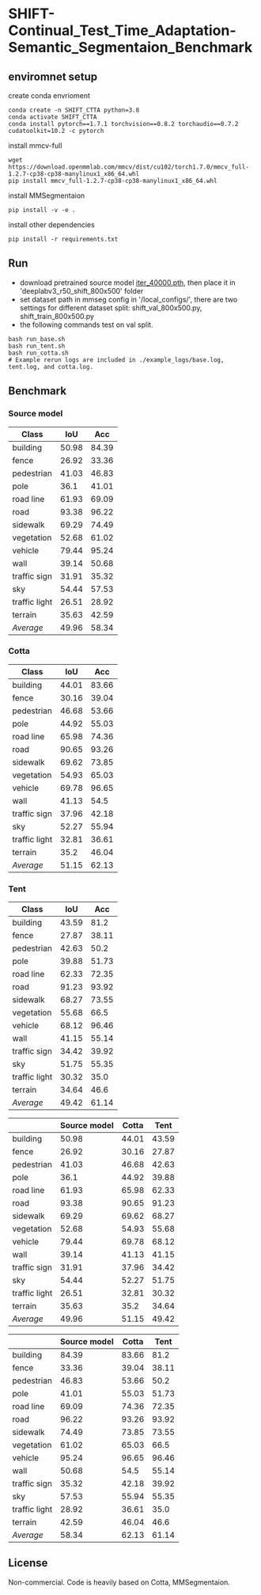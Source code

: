 # SHIFT-Continual_Test_Time_Adaptation-Semantic_Segmentaion_Benchmark

## enviromnet setup
create conda envrioment
```
conda create -n SHIFT_CTTA python=3.8
conda activate SHIFT_CTTA
conda install pytorch==1.7.1 torchvision==0.8.2 torchaudio==0.7.2 cudatoolkit=10.2 -c pytorch
```
install mmcv-full
```
wget https://download.openmmlab.com/mmcv/dist/cu102/torch1.7.0/mmcv_full-1.2.7-cp38-cp38-manylinux1_x86_64.whl
pip install mmcv_full-1.2.7-cp38-cp38-manylinux1_x86_64.whl
```

install MMSegmentaion
```
pip install -v -e .
```

install other dependencies
```
pip install -r requirements.txt
```


## Run
- download pretrained source model [iter_40000.pth](https://drive.google.com/file/d/1J7a8k-XBi9LGNhciOw5xzmQ-GAb-tff6/view?usp=sharing), then place it in 'deeplabv3_r50_shift_800x500' folder
- set dataset path in mmseg config in '/local_configs/', there are two settings for different dataset split: shift_val_800x500.py, shift_train_800x500.py 
- the following commands test on val split.
```
bash run_base.sh
bash run_tent.sh
bash run_cotta.sh
# Example rerun logs are included in ./example_logs/base.log, tent.log, and cotta.log.
```
## Benchmark

### Source model
| Class         | IoU   | Acc   |
|---------------|-------|-------|
| building      | 50.98 | 84.39 |
| fence         | 26.92 | 33.36 |
| pedestrian    | 41.03 | 46.83 |
| pole          | 36.1  | 41.01 |
| road line     | 61.93 | 69.09 |
| road          | 93.38 | 96.22 |
| sidewalk      | 69.29 | 74.49 |
| vegetation    | 52.68 | 61.02 |
| vehicle       | 79.44 | 95.24 |
| wall          | 39.14 | 50.68 |
| traffic sign  | 31.91 | 35.32 |
| sky           | 54.44 | 57.53 |
| traffic light | 26.51 | 28.92 |
| terrain       | 35.63 | 42.59 |
| *Average*     | 49.96 | 58.34 |


### Cotta

| Class         | IoU   | Acc   |
|---------------|-------|-------|
| building      | 44.01 | 83.66 |
| fence         | 30.16 | 39.04 |
| pedestrian    | 46.68 | 53.66 |
| pole          | 44.92 | 55.03 |
| road line     | 65.98 | 74.36 |
| road          | 90.65 | 93.26 |
| sidewalk      | 69.62 | 73.85 |
| vegetation    | 54.93 | 65.03 |
| vehicle       | 69.78 | 96.65 |
| wall          | 41.13 | 54.5  |
| traffic sign  | 37.96 | 42.18 |
| sky           | 52.27 | 55.94 |
| traffic light | 32.81 | 36.61 |
| terrain       | 35.2  | 46.04 |
| *Average*     | 51.15 | 62.13 |


### Tent

| Class         | IoU   | Acc   |
|---------------|-------|-------|
| building      | 43.59 | 81.2  |
| fence         | 27.87 | 38.11 |
| pedestrian    | 42.63 | 50.2  |
| pole          | 39.88 | 51.73 |
| road line     | 62.33 | 72.35 |
| road          | 91.23 | 93.92 |
| sidewalk      | 68.27 | 73.55 |
| vegetation    | 55.68 | 66.5  |
| vehicle       | 68.12 | 96.46 |
| wall          | 41.15 | 55.14 |
| traffic sign  | 34.42 | 39.92 |
| sky           | 51.75 | 55.35 |
| traffic light | 30.32 | 35.0  |
| terrain       | 34.64 | 46.6  |
| *Average*     | 49.42 | 61.14 |

|           | Source model | Cotta   | Tent    |
|-----------|--------------|---------|---------|
| building  | 50.98        | 44.01   | 43.59   |
| fence     | 26.92        | 30.16   | 27.87   |
| pedestrian| 41.03        | 46.68   | 42.63   |
| pole      | 36.1         | 44.92   | 39.88   |
| road line | 61.93        | 65.98   | 62.33   |
| road      | 93.38        | 90.65   | 91.23   |
| sidewalk  | 69.29        | 69.62   | 68.27   |
| vegetation| 52.68        | 54.93   | 55.68   |
| vehicle   | 79.44        | 69.78   | 68.12   |
| wall      | 39.14        | 41.13   | 41.15   |
| traffic sign | 31.91     | 37.96   | 34.42   |
| sky       | 54.44        | 52.27   | 51.75   |
| traffic light | 26.51  | 32.81   | 30.32   |
| terrain   | 35.63        | 35.2    | 34.64   |
| *Average* | 49.96        | 51.15   | 49.42   |


|           | Source model | Cotta   | Tent    |
|-----------|--------------|---------|---------|
| building  | 84.39        | 83.66   | 81.2    |
| fence     | 33.36        | 39.04   | 38.11   |
| pedestrian| 46.83        | 53.66   | 50.2    |
| pole      | 41.01        | 55.03   | 51.73   |
| road line | 69.09        | 74.36   | 72.35   |
| road      | 96.22        | 93.26   | 93.92   |
| sidewalk  | 74.49        | 73.85   | 73.55   |
| vegetation| 61.02        | 65.03   | 66.5    |
| vehicle   | 95.24        | 96.65   | 96.46   |
| wall      | 50.68        | 54.5    | 55.14   |
| traffic sign | 35.32     | 42.18   | 39.92   |
| sky       | 57.53        | 55.94   | 55.35   |
| traffic light | 28.92  | 36.61   | 35.0    |
| terrain   | 42.59        | 46.04   | 46.6    |
| *Average* | 58.34        | 62.13   | 61.14   |
## License
Non-commercial. Code is heavily based on Cotta, MMSegmentaion. 

